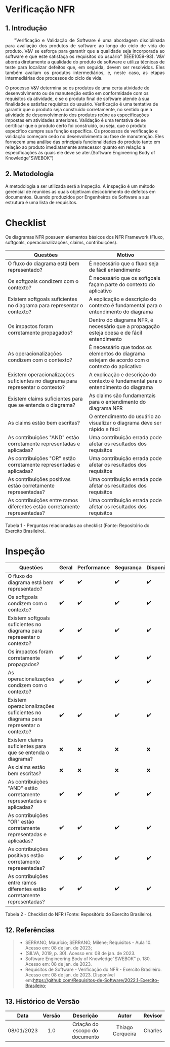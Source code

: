 # Verificação NFR


## 1. Introdução
<p align="justify">&emsp;&emsp;"Verificação e Validação de Software é uma abordagem 
disciplinada para avaliação dos produtos de software ao longo do ciclo de vida do 
produto. V&V se esforça para garantir que a qualidade seja incorporada ao software 
e que este satisfaça os requisitos do usuário” (IEEE1059-93).
V&V aborda diretamente a qualidade do produto de software e utiliza técnicas de 
teste para localizar defeitos que, em seguida, devem ser resolvidos. Eles também 
avaliam os produtos intermediários, e, neste caso, as etapas intermediárias dos 
processos do ciclo de vida.

O processo V&V determina se os produtos de uma certa atividade de 
desenvolvimento ou de manutenção estão em conformidade com os requisitos da 
atividade, e se o produto final de software atende à sua finalidade e satisfaz 
requisitos do usuário. Verificação é uma tentativa de garantir que o produto seja 
construído corretamente, no sentido que a atividade de desenvolvimento dos 
produtos reúne as especificações impostas em atividades anteriores. Validação é 
uma tentativa de se certificar que o produto certo foi construído, ou seja, que o 
produto específico cumpre sua função específica. Os processos de verificação e 
validação começam cedo no desenvolvimento ou fase de manutenção. Eles 
fornecem uma análise das principais funcionalidades do produto tanto em relação ao 
produto imediatamente antecessor quanto em relação a especificações às quais ele 
deve se ater.(Software Engineering Body of Knowledge"SWEBOK")
</p>


## 2. Metodologia
A metodologia a ser utilizada será a Inspeção. A inspeção é um método gerencial de reuniões as quais objetivam descobrimento de defeitos em documentos. Quando produzidos por Engenheiros de Software a sua estrutura é uma lista de requisitos.

# Checklist

Os diagramas NFR possuem elementos básicos dos NFR Framework (Fluxo, softgoals, operacionalizações, claims, contribuições).

| Questões | Motivo |
|----|-------|
| O fluxo do diagrama está bem representado? | É necessário que o fluxo seja de fácil entendimento |
| Os softgoals condizem com o contexto? | É necessário que os softgoals façam parte do contexto do aplicativo |
| Existem softgoals suficientes no diagrama para representar o contexto? | A explicação e descrição do contexto é fundamental para o entendimento do diagrama |
| Os impactos foram corretamente propagados? | Dentro do diagrama NFR, é necessário que a propagação esteja coesa e de fácil entendimento |
| As operacionalizações condizem com o contexto? | É necessário que todos os elementos do diagrama estejam de acordo com o contexto do aplicativo |
| Existem operacionalizações suficientes no diagrama para representar o contexto? | A explicação e descrição do contexto é fundamental para o entendimento do diagrama |
| Existem claims suficientes para que se entenda o diagrama? | As claims são fundamentais para o entendimento do diagrama NFR |
| As claims estão bem escritas? | O entendimento do usuário ao visualizar o diagrama deve ser rápido e fácil |
| As contribuições "AND" estão corretamente representadas e aplicadas? | Uma contribuição errada pode afetar os resultados dos requisitos |
| As contribuições "OR" estão corretamente representadas e aplicadas? |Uma contribuição errada pode afetar os resultados dos requisitos |
| As contribuições positivas estão corretamente representadas? | Uma contribuição errada pode afetar os resultados dos requisitos|
| As contribuições entre ramos diferentes estão corretamente representadas? | Uma contribuição errada pode afetar os resultados dos requisitos|

<p> Tabela 1 - Perguntas relacionadas ao checklist (Fonte: Repositório do Exercito Brasileiro).</p>


# Inspeção

| Questões | Geral | Performance | Segurança | Disponibilidade |
|--------|---|---|---|---|
| O fluxo do diagrama está bem representado? |:heavy_check_mark:|:heavy_check_mark:|:heavy_check_mark:|:heavy_check_mark:|
| Os softgoals condizem com o contexto? |:heavy_check_mark:|:heavy_check_mark:|:heavy_check_mark:|:heavy_check_mark:|
| Existem softgoals suficientes no diagrama para representar o contexto? |:heavy_check_mark:|:heavy_check_mark:|:heavy_check_mark:|:heavy_check_mark:|
| Os impactos foram corretamente propagados?  |:heavy_check_mark:|:heavy_check_mark:|:heavy_check_mark:|:heavy_check_mark:|
| As operacionalizações condizem com o contexto? |:heavy_check_mark:|:heavy_check_mark:|:heavy_check_mark:|:heavy_check_mark:|
| Existem operacionalizações suficientes no diagrama para representar o contexto? |:heavy_check_mark:|:heavy_check_mark:|:heavy_check_mark:|:heavy_check_mark:|
| Existem claims suficientes para que se entenda o diagrama? |:x:|:x:|:x:|:x:|
| As claims estão bem escritas? |:x:|:x:|:x:|:x:|
| As contribuições "AND" estão corretamente representadas e aplicadas? |:heavy_check_mark:|:heavy_check_mark:|:heavy_check_mark:|:heavy_check_mark:|
| As contribuições "OR" estão corretamente representadas e aplicadas? |:heavy_check_mark:|:heavy_check_mark:|:heavy_check_mark:|:heavy_check_mark:|
| As contribuições positivas estão corretamente representadas? |:heavy_check_mark:|:heavy_check_mark:|:heavy_check_mark:|:heavy_check_mark:|
| As contribuições entre ramos diferentes estão corretamente representadas? |:heavy_check_mark:|:heavy_check_mark:|:heavy_check_mark:|:heavy_check_mark:|


<p> Tabela 2 - Checklist do NFR (Fonte: Repositório do Exercito Brasileiro).</p>



## 12. Referências

> - SERRANO, Maurício; SERRANO, Milene; Requisitos - Aula 10. Acesso em: 08 de jan. de 2023;
> - (SILVA, 2019, p. 30). Acesso em: 08 de jan. de 2023.
> - Software Engineering Body of Knowledge"SWEBOK" p. 180. Acesso em: 08 de jan. de 2023.
> - Requisitos de Software - Verificação do NFR - Exercito Brasileiro. Acesso em: 08 de jan. de 2023. Disponível em:<https://github.com/Requisitos-de-Software/2022.1-Exercito-Brasileiro>;




## 13. Histórico de Versão
| Data |   Versão    |       Descrição       |     Autor     |    Revisor    |
|:------:|:----------:|:---------------------:|:-------------:|:-------------:|
|  08/01/2023  | 1.0 | Criação do escopo do documento  |     Thiago Cerqueira     | Charles |
